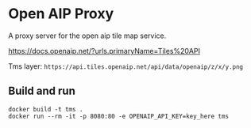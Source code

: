 # Open AIP Proxy

A proxy server for the open aip tile map service.

https://docs.openaip.net/?urls.primaryName=Tiles%20API

Tms layer: `https://api.tiles.openaip.net/api/data/openaip/z/x/y.png`

## Build and run

```
docker build -t tms .
docker run --rm -it -p 8080:80 -e OPENAIP_API_KEY=key_here tms
```
